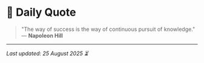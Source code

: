 # 📜 Daily Quote

> "The way of success is the way of continuous pursuit of knowledge."  
> — **Napoleon Hill**

---

_Last updated: 25 August 2025 ⏳_
